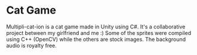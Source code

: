 # Cat Game
Multipli-cat-ion is a cat game made in Unity using C#. It's a collaborative project between my girlfriend and me :) Some of the sprites were compiled using C++ (OpenCV) while the others are stock images. The background audio is royalty free.
